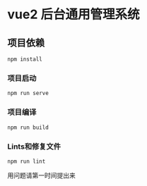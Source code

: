 # vue2 后台通用管理系统

## 项目依赖
```
npm install
```

### 项目启动
```
npm run serve
```

### 项目编译
```
npm run build
```

### Lints和修复文件
```
npm run lint
```
用问题请第一时间提出来
